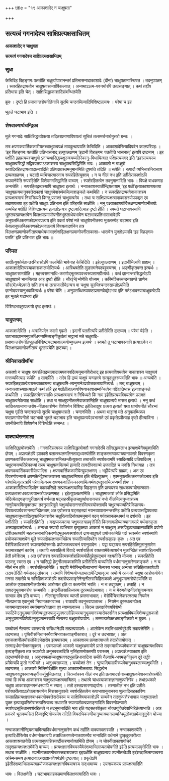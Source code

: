 +++
title = "१९ आकाशादेर् न चाक्षुषता"

+++


## सत्यत्वं गगनादेश्च साक्षिप्रत्यक्षसाधितम्

**आकाशादेर् न चाक्षुषता**

**सत्यत्वं गगनादेश्च साक्षिप्रत्यक्षसाधितम्**

### **सुधा**

केचिदिह विहङ्गमः पततीति चक्षुर्व्यापारानन्तरं प्रतिभासनादाकाशादेः (दीनां) चाक्षुषतामास्थिषत । तदनुपपन्नम् । रूपरहितद्रव्यत्वेन चाक्षुषतासामग्रीवैकल्यात् । अन्यथाऽऽत्म-पवनयोरपि तत्प्रसङ्गात् । कथं तर्ह्येष प्रतिभास इति चेत् । साक्षिसिद्धाकाशादिसंबन्धितयेति

ब्रूमः । दृष्टो हि प्रमाणान्तरोपनीतेनापि सुरभि चन्दनमित्यादिविशिष्टप्रत्ययः । परेषां च इह

भूतले घटाभाव इति ।

### **शेषवाक्यार्थचन्द्रिका**

मूले गगनादेः साक्षिसिद्धत्वोक्त्या तदितरप्रमाणाविषयत्वं सूचितं तत्समर्थनार्थमुत्तरो ग्रन्थः ।

तत्र क्षपणकवार्तिककारीयतच्चाक्षुषत्वपक्षं तावदुत्थापयति केचिदिति । आकाशादेरित्यादिपदेन कालपरिग्रहः । ‘इह विहङ्गमः पततीति प्रतिभासनाद् इत्युपलक्षणम् ‘इदानी विहङ्गमः पततीति भासनात्’ इत्यपि द्रष्टव्यम् । इह पक्षीति इहप्रत्ययश्चाक्षुषो ऽनन्यथासिद्धचक्षुरन्वयव्यतिरेकानु-विधायित्वात् पक्षिप्रत्ययवद् इति ‘इह’प्रत्ययस्य चाक्षुषत्वसिद्धौ तद्विषयतयाऽऽकाशस्य चाक्षुषत्वसिद्धिरिति भावः । आकाशो न चाक्षुषो रूपादिरहितद्रव्यत्वादात्मवदिति प्रतिपक्षग्रस्तमनुमानमिति दूषयति तदिति ॥ रूपेति । रूपादौ व्यभिचारनिरासाय द्रव्यत्वग्रहणम् । घटादौ व्यभिचारवारणाय रूपरहितेत्युक्तम् । न च नीलं नभ इति प्रतीतेराकाशोऽपि रूपवानेवेति रूपरहितेति विशेषणमसिद्धमिति वाच्यम् । स्पर्शरहितत्वेन तदनुमानादिति भावः । विपक्षे बाधकमाह अन्यथेति । रूपरहितद्रव्यस्यापि चाक्षुषत्व इत्यर्थः । नन्वाकाशस्यातीन्द्रियतायाम् ‘इह पक्षी’इत्याकाशाश्रयतया चाक्षुषप्रत्ययानुपपत्तेराकाशं चाक्षुषमेवास्थेयमित्याशङ्कते कथमिति । न रूपरहितद्रव्यत्वेनाकाशस्य प्रत्यक्षत्वमात्रं निराक्रियते किन्तु प्रसक्तं चाक्षुषत्वमेव । तथा च साक्षिप्रत्यक्षत्वादाकाशस्योपपद्यत एव तदाश्रयतया इह पक्षीति चाक्षुषः प्रतिभास इति परिहरति साक्षीति । ननु पक्ष्याकाशयोर्विलक्षणप्रमाणोपनीतयोः कथमिह पक्षीति विशिष्टप्रत्यय इत्यतोऽन्यत्र दृष्टत्वादित्याह दृष्टो हीति । स्वमते घटाभावस्यापि भूतलवत्प्रत्यक्षत्वेन विलक्षणप्रमाणोपनीतभूतलाधेयभावेन घटाभावप्रतिभासाभावेऽपि अनुपलब्धिकरणकोऽभावप्रत्यय इति वदतां परेषां मते चाक्षुषोपनीतस्य भूतलस्येह घटाभाव इति केवलानुपलब्धिकरणकोऽभावप्रत्यये विषयत्वदर्शनेन तत्र विलक्षणप्रमाणोपनीताश्रयाधेयभावदर्शनाद्विलक्षणप्रमाणोपनीताकाशा- धारत्वेन युक्तोऽयमपि ‘इह विहङ्गमः पतति’ इति प्रतिभास इति भावः ॥

### **परिमल**

साक्षीत्युक्तेर्मतान्तरनिरासोऽपि फलमिति भावेनाह केचिदिति । इहेत्युपलक्षणम् । इदानीमित्यपि ग्राह्यम् । आकाशादेरित्यस्याकाशकालयोरित्यर्थः । आस्थिषतेति लुङात्मनेपदबहुवचनम् । अङ्गीकृतवन्त इत्यर्थः । चाक्षुषतासामग्रीति । महत्त्वसमानाधि-करणोद्भूतरूपवत्त्वरूपसामग्रीत्यर्थः । कथं ज्ञानान्तरसिद्धत्वेऽपि चाक्षुषज्ञाने भानमित्यत आह दृष्टो हीति । सौर(भे)भ्येणेति योज्यम् । कस्मिंञ्चिच्चन्दनखण्डे घ्राणेन सौर(भे)भ्येऽवगते सति तत्र वा तत्सजातीयेऽन्यत्र वा चक्षुषा सुरभिश्चन्दनखण्डोऽयमिति ज्ञानोदयस्यानुभवादित्यर्थः ॥ परेषां चेति । अनुपलब्धिरूपषष्टाप्रमाणवेद्योऽभाव इति मतेऽभावस्याचाक्षुवत्वेऽपि इह भूतले घटाभाव इति

विशिष्टचाक्षुषप्रत्ययो दृष्ट इत्यर्थः ।

### **यादुपत्यम्**

आकाशादेरिति । अत्रादिपदेन कालो गृह्यते । इदानीं पततीत्यपि प्रतीतेरिति द्रष्टव्यम् ॥ परेषां चेहेति । घटाभावज्ञानमनुपलब्धिगम्यमित्यङ्गीकुर्वतां भाट्टानां मते चक्षुरादि-प्रमाणान्तरोपनीतभूतलविशिष्टघटाभावप्रत्ययोप्युपलब्ध इत्यर्थः । स्वमते तु घटाभावस्यापि प्रत्यक्षत्वेन न विलक्षणप्रमाणोपनीतत्वं भूतलस्येति द्रष्टव्यम् ।

### **श्रीनिवासतीर्थीया**

अकाशो न चाक्षुषः रूपरहितद्रव्यत्वादात्मपवनवदित्यनुमानविरोधाद् इह प्रत्ययविषयत्वेन नाकाशस्य चाक्षुषत्वं मन्तव्यमित्याह रूपेति ॥ सामग्रीति । तदेव हि द्रव्यं चाक्षुषं यन्महत्त्वे सत्युद्भूतरूपवदिति भावः ॥ अन्यथेति । रूपरहितद्रव्यत्वेऽप्यस्त्वाकाशस्य चाक्षुषत्वमि-त्यनुमानेऽप्रयोजकतायामित्यर्थः । तच् चाक्षुषत्वम् । नन्वाकाशस्याप्रत्यक्षत्वे कथं तर्हि इह पक्षीतीहप्रत्ययविषयाकाशसम्बन्धित्वेन पक्षिप्रतिभास इत्याशङ्कते कथमिति । रूपरहितत्वेनास्माभिः प्रत्यक्षत्वमात्रं न निषिध्यते किं नाम इहेतिप्रत्ययविषयत्वेन प्रसक्तं चाक्षुषत्वमेवेत्याह साक्षीति । तथा च साक्ष्युपनीततमेवाकाशमिहेति चाक्षुषप्रत्यये भासत इत्यर्थः । ननु कथं साक्षिरूपप्रमाणान्तरोप-नीताकाशेणेन विशेषणेन विशिष्ट इहेतिचाक्षुषः प्रत्यय इत्यतो यथा घ्राणोपनीतं सौरभ्यं चक्षुषा गृहीते चन्दनखण्डे सुरभि चाक्षुषाभासते । चन्दनमिति । अथवा भाट्टानां मते अनुपलब्धिरूप षष्टप्रमाणोपनीतो घटाभावो भूतले थटाभाव इति चाक्षुषप्रत्ययेऽवभासते एवं प्रकृतेऽपीत्याह दृष्टो हीत्यादिना । उपनीतेनापि विशेषणेन विशिष्टेति सम्बन्धः ।

### **वाक्यार्थरत्नमाला**

साक्षिसिद्धत्वोक्तयेति । गगनादिसत्वस्य साक्षिसिद्धत्वोक्तौ गगनादेरपि तत्सिद्धत्वलाभ इत्याशयेनैवमुक्तमिति ज्ञेयम् । अप्रत्यक्षेऽपि ह्याकाशे बलात्स्थलमलिनताद्यध्यस्यंतीति शाङ्करभाष्यव्याख्यानावसरे विवरणकृता क्षपणकवार्त्तिककारास्तु चाक्षुषमाकाशमिच्छन्तीत्युक्त्वा तथासति स्पर्शवत्वमपि स्यादित्यादि प्रतिपादितम् । चक्षुरन्वयव्यतिरेकाभ्यां तस्य चाक्षुषत्वमित्यर्थ इत्यादि तत्वदीपनग्रन्थे उपपादितं च मनसि निधायाह । तत्र क्षपणकवार्तिककारीयेत्यादिना । क्षपणवार्त्तिककारीयेत्युपलक्षणम् । भट्टीयेत्यपि ग्राह्यम् । अत एव विवरणोपन्यासे क्षपणकैर्भट्टैश्चाकाशस्य चाक्षुषत्वमिष्यत इति चेदित्युक्तम् । एवमनुपलब्धिकरणकोऽभाव इति परेषामित्युत्तरत्रापि परेषामित्यस्य क्षपणकवार्त्तिककारणामित्यर्थवद्भट्टानामित्यप्यर्थो ज्ञेयः । आकाशादिरित्यादिपदेन कालपरिग्रहे तत्प्रत्यक्षतायामिह विहङ्गम इति प्रत्ययस्य साधकत्वायोगात्काल-प्रत्यक्षतासाधकप्रत्ययान्तरोपलक्षणमाह ।
इहेत्युपलक्षणमिति । चाक्षुषमाकाशं लोके प्रसिद्धमिति चेदित्येतद्गङ्गापुरीतात्पर्यं वर्णयता षट्सहस्रीकृतचक्षुर्व्यापारानन्तरं नभो नीलमित्यनुभवात्तस्य नानुमेयत्वमित्युक्ततया तदनुसारिमूले चक्षुर्व्यापारानन्तरमित्यस्योक्तावपि चक्षुरन्वयव्यतिरेकिप्रत्यय-विषयत्वपर्यवसानस्याभिप्रेतत्वम् अत एवोत्तरत्र षट्सहस्य्रां नयनव्यापारानन्तरमिह पक्षीति प्रत्ययात्तद्विषयतया चाक्षुषत्वानुभवादित्युक्तमित्याशयेन चक्षुरित्यादिनोक्तमनुमानं वदन् पर्यवसानलब्धमर्थं च दर्शयति । इह पक्षीतीति । रूपादिरहितेति । यद्यप्यरूपतया चक्षुषस्तत्राप्रवृत्तेरिति किरणावलीव्याख्यानावसरे वर्धमानकृता अरूपद्रव्यतयेत्यर्थः । अन्यथा रूपादौ व्यभिचार इत्युक्तवा आकाशं न चाक्षुषम् अरूपिद्रव्यत्वादात्मवदिति प्रयोगो दर्शितस्तथापि महत्वसमानाधिकरणोद्भूतरूपस्पर्शवत्वं द्रव्यचाक्षुषत्वे प्रयोजकमिति पक्षे रूपस्येव स्पर्शस्यापि प्रयोजकत्वाशयेन मूले रूपपदोपलक्षणामभिप्रेत्य रूपादीत्यादिपदेन स्पर्शसङ्ग्रहः कृतः । अत एव वैशेषिकाधिकरणे रूपस्पर्शयोरुभयोः प्रयोजकत्ववचनं परानुवादेन । यद्वा यद्यप्यत्र रूपरहितेतिमूलानुसारेण रूपमात्रग्रहणं कार्यम् । तथापि रूपराहित्ये विवादे स्पर्शराहित्यं वक्तव्यमेवेत्याशयेन मूलाभिप्रेतं स्पर्शराहित्यमपि हेतौ प्रवेशितम् । अत एवोत्तरत्र रूपराहित्यस्पर्शराहित्ययोर्हेतुहेतुमद्भावं वक्ष्यतीति योजना । रूपरहितेति पाठस्तु स्वरस एव । न चासिद्धो हेतुर्नीलमाकाशमिति प्रतीतेरिति वाच्यमिति वर्धमानानुसारेणाशङ्कते । न च नीलं नभ इति । स्पर्शरहितत्वेनेति । यद्यपि मेरोरिन्द्रनीलप्रभाणां नैल्यस्य भानाद् अन्यथा सन्निहिताकाशेऽपि तदापत्तेरिति वर्धमानकृतोक्तम् । तथापि विशेष्ययोग्यतामादायेन्द्रियप्रवृत्या अयोग्ये आकाशे चक्षुषा आरोपायोगेन मनसा तदारोपे च सन्निहिताकाशेऽपि तदारोपप्रसङ्गेनेन्द्रनीलसन्निहिताकाशे अनुभूयमानारोपोऽयमिति वा आलोक एवाकाशनीलयोरभेद आरोप्यत इति वा कल्पनीयं भवति । न च तद्युक्तम् । तथाहि । न तावदनुभूयमानरोपः सम्भवति । इन्द्रनीलसान्निध्यस्य दूरस्थलेऽभावात् । न च मेरुगतेन्द्रनीलांशूनामन्यत्र सत्वान्न दोष इति वाच्यम् । नीलांशूनामित्यत्र व्याप्तौ प्रमाणाभावात् । मेरोर्विचित्रानेकरत्नतया नियमेन नीलप्रभाया एवानुभवे नियामकाभावाच्च । रात्रावपि तदनुभवापाताच्च । नियमेन दूरस्थत्वमपेक्ष्य जायमानज्ञानस्य स्मर्यमाणारोपताया एव न्याय्यत्वाच्च । किञ्च प्रत्यक्षविषयविशेष्ये स्फटिकेऽनुभूयमानविशेष्यभूतजपाकुसुमगतलोहित्यस्यानुभूयमानस्यारोपदर्शनेन प्रत्यक्षाविषयविशेष्यभूताकाशे अनुभूयमानविशेष्येऽनुभूयमानस्यापि नैल्यस्य चक्षुषारोपायोगः । तस्मात्परोक्तभ्रमाङ्गीकारो न युक्तः ।

यच्चोक्तं नैल्यस्य वास्तवत्वे सन्निधानेऽपि तत्प्रत्ययापत्तेः । आलोकेन तदभिभवश्चेद्दूरेऽपि तदापत्तेरिति । तदप्यसत् । पृथिवीसंनिधानस्यैवाभिभावकत्वाङ्गीकारात् । दूरे च तदभावात् । अत एवाकाशनीलयोरालोकेऽभेदारोप इत्यपास्तम् । आकाशस्य प्रत्यक्षत्वाभावे तदारोपायोगात् । तस्माद्वर्धमानोक्तमयुक्तम् । एवमप्रत्यक्षे आकाशे चाक्षुषभ्रमायोगे प्राप्ते तद्भयान्नीरूपमेवाकाशं चाक्षुषप्रत्यक्षविषय इत्यङ्गीकृत्य तत्र रूपारोपो अनुभवबलादिति नृसिंहाश्रमोक्तमपि परास्तम् । अप्रत्यक्षेऽप्याकाश इति तद्भाष्यविरोधात् । अनुभवबलाच्चाक्षुषत्ववद्भूसन्निधानादिना समीपे नैल्याभि-भवमङ्गीकृत्य दूरे तद्धीः प्रमैवेत्यपि कुतो नाश्रीयते । अनुभवसाम्यात् । यच्चोक्तं तेन । श्रुत्यादिबलान्नीरूपमेवानुभवबलाच्चाक्षुषमिति । तदप्यसत् । आकाशो निलिमोदेतीति श्रुत्या आकाशनीलतायाः सिद्धत्वेन चाक्षुषत्ववद्रूपस्याप्यङ्गीकर्त्तुमुचितत्वात् । किञ्चांधस्य नीलं नभ इति प्रत्ययादर्शनाच्चाक्षुषत्वमेवास्यारोपस्येति मत्वा हि त्वया आकाशस्य चाक्षुषप्रत्यक्षत्वमाश्रितम् । तथात्वे चांधस्याकाशज्ञानानुपपत्तिरेव । तथांऽधकारे चक्षुषा आकाशज्ञानमनंधस्यापि न स्यात् । ततो हस्तप्रसारणाद्ययोगः । तस्मान्नीलं नभ इति प्रतीतेः परोक्तरीत्याऽऽरोपत्वाश्रयणेन निरासानुपपत्तेः स्पर्शरहितत्वेन रूपाभावानुमानस्य श्रुत्यादिसहकारिणः रूपग्राहिप्रत्यक्षज्ञानबाधकत्वोपपत्तेरारोपस्य च साक्षिविषयाकाशेऽपि सम्भवेन तदनुपपत्तेरभावान्न चाक्षुषतापक्षो युक्त इत्याद्यपरितोषात्तत्परित्यज्य तथासति रूपस्पर्शवत्वप्रसङ्गादिति विवरणोपन्यासे स्पर्शपदसूचितास्पर्शरहितत्वे न तदनुमानादिति भाव इति षट्सहस्रीकृता चोक्तयुक्तिरेवाभिहितेत्याभाति । अत्र प्रकरणे भूतमप्यसितं दिव्यदृष्टिगोचरमेव तदिति वियदधिकरणीयानुव्याख्यानसम्बन्धिमूलोक्तप्रमेयानुगुणेन योज्या ।

नन्वाकाशानीन्द्रियतायामित्यादिवर्धमानानुसारेण कथं तर्हीति वाक्यमवतारयति । नन्वाकाशस्येति । इत्यादिधीरित्येव वर्धमानोक्तावपि तत्राधिकरणत्वेनाकाशस्यैव भानादिति वर्धमाने दुष्कृदुक्तरीत्या आकाशाश्रयतयेति प्रत्ययानुपपत्तिस्पष्टीकरणायोक्तमिति ज्ञेयम् । न चोपनीताकाशगोचरं तादृशप्रत्यक्षमक्षतमेवेति वाच्यम् । प्रत्यक्षज्ञानविषयस्यैवेदंशब्दाभिलाप्यतयोपनीते इहेति प्रत्ययाप्रवृत्तेरिति भावः । तथाच साक्षीति । उपनीताकाशगोचरस्तदाश्रयतया इहपक्षीति चाक्षुषप्रत्यय उपनीतत्वेऽपि इदंशब्दाभिलाप्यत्वस्य अस्मिन्समय इत्यादावप्रत्यक्षज्ञानविषयेऽपि दृष्टत्वात् । प्रकृतेऽपि इहेतीदंशब्दाभिलाप्यत्वप्रयोजकप्रत्यक्षज्ञानविषयत्वस्य सद्भावाच्च । उपनायकस्य प्रत्यक्षत्वादिति

भावः । विलक्षणेति । घटाभावग्राहकप्रमाणविलक्षणत्वादिति भावः ।





